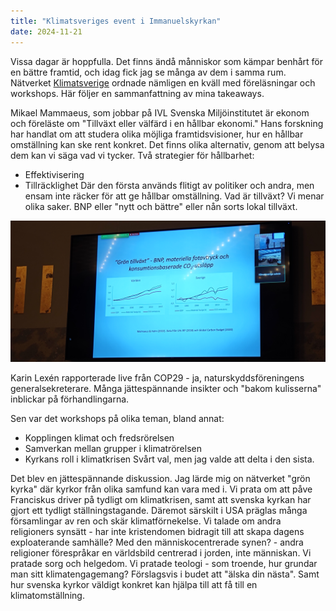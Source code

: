 ```yaml
---
title: "Klimatsveriges event i Immanuelskyrkan"
date: 2024-11-21
---
```


Vissa dagar är hoppfulla. Det finns ändå månniskor som kämpar benhårt för en bättre framtid, och idag fick jag se många av dem i samma rum. Nätverket [Klimatsverige](https://klimatsverige.se/) ordnade nämligen en kväll med föreläsningar och workshops. Här följer en sammanfattning av mina takeaways.

Mikael Mammaeus, som jobbar på IVL Svenska Miljöinstitutet är ekonom och föreläste om "Tillväxt eller välfärd i en hållbar ekonomi." Hans forskning har handlat om att studera olika möjliga framtidsvisioner, hur en hållbar omställning kan ske rent konkret. Det finns olika alternativ, genom att belysa dem kan vi säga vad vi tycker. Två strategier för hållbarhet:
 * Effektivisering
 * Tillräcklighet
Där den första används flitigt av politiker och andra, men ensam inte räcker för att ge hållbar omställning. 
Vad är tillväxt? Vi menar olika saker. BNP eller "nytt och bättre" eller nån sorts lokal tillväxt.

![Världens och sveriges BNP, materialkonsumption, och koldioxidutsläpp grafade över tid.](/assets/images/mammaeus.jpg)

Karin Lexén rapporterade live från COP29 - ja, naturskyddsföreningens generalsekreterare. Många jättespännande insikter och "bakom kulisserna" inblickar på förhandlingarna.

Sen var det workshops på olika teman, bland annat:
 * Kopplingen klimat och fredsrörelsen
 * Samverkan mellan grupper i klimatrörelsen
 * Kyrkans roll i klimatkrisen
Svårt val, men jag valde att delta i den sista.

Det blev en jättespännande diskussion. Jag lärde mig on nätverket "grön kyrka" där kyrkor från olika samfund kan vara med i. Vi prata om att påve Franciskus driver på tydligt om klimatkrisen, samt att svenska kyrkan har gjort ett tydligt ställningstagande. Däremot särskilt i USA präglas många församlingar av ren och skär klimatförnekelse. Vi talade om andra religioners synsätt - har inte kristendomen bidragit till att skapa dagens exploaterande samhälle? Med den människocentrerade synen? - andra religioner förespråkar en världsbild centrerad i jorden, inte människan. Vi pratade sorg och helgedom. Vi pratade teologi - som troende, hur grundar man sitt klimatengagemang? Förslagsvis i budet att "älska din nästa". Samt hur svenska kyrkor väldigt konkret kan hjälpa till att få till en klimatomställning.

